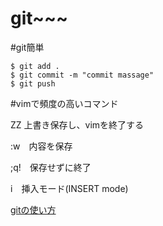 # git~~~

#git簡単
```
$ git add .
$ git commit -m "commit massage"
$ git push

```
#vimで頻度の高いコマンド

ZZ 上書き保存し、vimを終了する

:w　内容を保存

;q!　保存せずに終了

i　挿入モード(INSERT mode)

[gitの使い方](/sourse/git.md)
